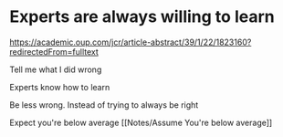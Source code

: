 # Experts are always willing to learn

https://academic.oup.com/jcr/article-abstract/39/1/22/1823160?redirectedFrom=fulltext

Tell me what I did wrong

Experts know how to learn

Be less wrong.
Instead of trying to always be right

Expect you're below average
[[Notes/Assume You're below average]]
